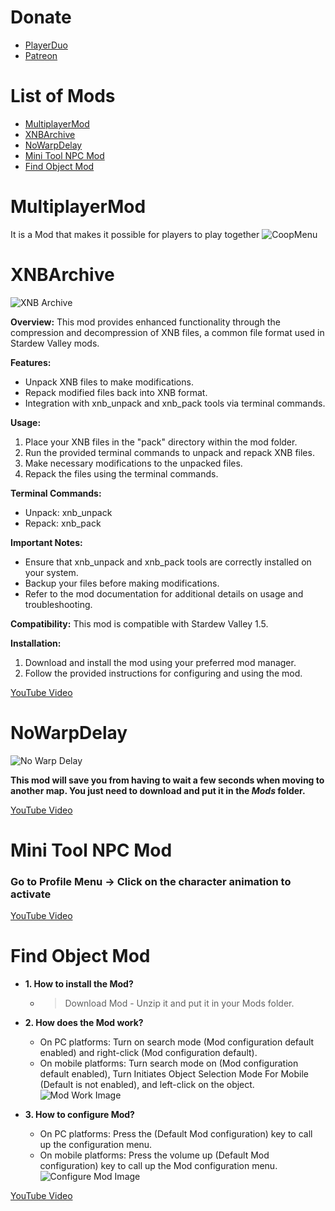 
# Donate
+ [PlayerDuo](https://playerduo.net/thongdev)
+ [Patreon](https://www.patreon.com/thongdev)

# List of Mods
+ [MultiplayerMod](#multiplayermod)
+ [XNBArchive](#xnbarchive)
+ [NoWarpDelay](#nowarpdelay)
+ [Mini Tool NPC Mod](mini-tool-npc-mod)
+ [Find Object Mod](find-object-mod)
# MultiplayerMod
It is a Mod that makes it possible for players to play together
![CoopMenu](https://i.ibb.co/1mqvVn3/z4251397821183-21ffafe72030b6983f0f47cfd097bacb.jpg  "CoopMenu")
# XNBArchive
![XNB Archive](https://i.ibb.co/VQ0PSd4/xnb-archive.png)

**Overview:**
This mod provides enhanced functionality through the compression and decompression of XNB files, a common file format used in Stardew Valley mods.

**Features:**
- Unpack XNB files to make modifications.
- Repack modified files back into XNB format.
- Integration with xnb_unpack and xnb_pack tools via terminal commands.

**Usage:**
1. Place your XNB files in the "pack" directory within the mod folder.
2. Run the provided terminal commands to unpack and repack XNB files.
3. Make necessary modifications to the unpacked files.
4. Repack the files using the terminal commands.

**Terminal Commands:**
- Unpack: xnb_unpack
- Repack: xnb_pack
  
**Important Notes:**
- Ensure that xnb_unpack and xnb_pack tools are correctly installed on your system.
- Backup your files before making modifications.
- Refer to the mod documentation for additional details on usage and troubleshooting.

**Compatibility:**
This mod is compatible with Stardew Valley 1.5.

**Installation:**
1. Download and install the mod using your preferred mod manager.
2. Follow the provided instructions for configuring and using the mod.

[YouTube Video](https://www.youtube.com/watch?v=mSjsTaOjp3A)

# NoWarpDelay
![No Warp Delay](https://raw.githubusercontent.com/TMThong/Stardew-Mods/master/upload/no-warp-delay.png)

**This mod will save you from having to wait a few seconds when moving to another map. You just need to download and put it in the _Mods_ folder.**

[YouTube Video](https://www.youtube.com/watch?v=MHTwl4b7oUY)

# Mini Tool NPC Mod
### Go to Profile Menu -> Click on the character animation to activate
[YouTube Video](https://www.youtube.com/watch?v=ykDTzHSUhIY)
# Find Object Mod
* **1. How to install the Mod?**
   - > Download Mod - Unzip it and put it in your Mods folder.

* **2. How does the Mod work?**
   - On PC platforms: Turn on search mode (Mod configuration default enabled) and right-click (Mod configuration default).
   - On mobile platforms: Turn search mode on (Mod configuration default enabled), Turn Initiates Object Selection Mode For Mobile (Default is not enabled), and left-click on the object.
   ![Mod Work Image](https://i.ibb.co/BrFXbbd/180798200-752453482111141-4463170577690218930-n.png)

* **3. How to configure Mod?**
   - On PC platforms: Press the (Default Mod configuration) key to call up the configuration menu.
   - On mobile platforms: Press the volume up (Default Mod configuration) key to call up the Mod configuration menu.
   ![Configure Mod Image](https://i.ibb.co/PmcPvKV/181114945-920131905446421-3501593669177748089-n.png)

[YouTube Video](https://www.youtube.com/watch?v=iSiNbxpSMU8)

